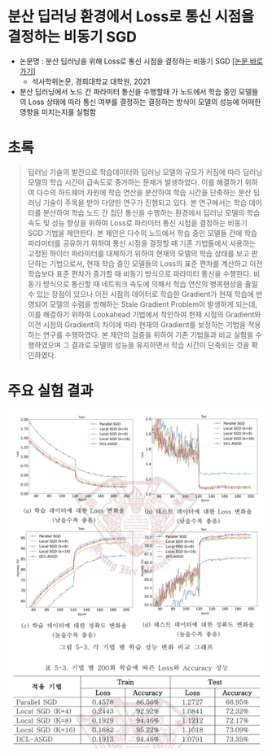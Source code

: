 # 분산 딥러닝 환경에서 Loss로 통신 시점을 결정하는 비동기 SGD
- 논문명 : 분산 딥러닝을 위해 Loss로 통신 시점을 결정하는 비동기 SGD [[논문 바로가기]](http://www.riss.kr/search/detail/DetailView.do?p_mat_type=be54d9b8bc7cdb09&control_no=d1c4c88daebce394ffe0bdc3ef48d419)
  - 석사학위논문, 경희대학교 대학원, 2021
- 분산 딥러닝에서 노드 간 파라미터 통신을 수행할때 가 노드에서 학습 중인 모델들의 Loss 상태에 따라 통신 여부를 결정하는 결정하는 방식이 모델의 성능에 어떠한 영향을 미치는지를 실험함

# 초록
> 딥러닝 기술의 발전으로 학습데이터와 딥러닝 모델의 규모가 커짐에 따라 딥러닝 모델의 학습 시간이 급속도로 증가하는 문제가 발생하였다. 이를 해결하기 위하여 다수의 하드웨어 자원에 학습 연산을 분산하여 학습 시간을 단축하는 분산 딥러닝 기술이 주목을 받아 다양한 연구가 진행되고 있다.
본 연구에서는 학습 데이터를 분산하여 학습 노드 간 집단 통신을 수행하는 환경에서 딥러닝 모델의 학습 속도 및 성능 향상을 위하여 Loss로 파라미터 통신 시점을 결정하는 비동기 SGD 기법을 제안한다. 본 제안은 다수의 노드에서 학습 중인 모델들 간에 학습 파라미터를 공유하기 위하여 통신 시점을 결정할 때 기존 기법들에서 사용하는 고정된 하이터 파라미터를 대체하기 위하여 현재의 모델의 학습 상태를 보고 판단하는 기법으로서, 현재 학습 중인 모델들의 Loss의 표준 편차를 계산하고 이전 학습보다 표준 편차가 증가할 때 비동기 방식으로 파라미터 통신을 수행한다. 비동기 방식으로 통신할 때 네트워크 속도에 의해서 학습 연산의 병목현상을 줄일수 있는 장점이 있으나 이전 시점의 데이터로 학습한 Gradient가 현재 학습에 반영되어 모델의 수렴을 방해하는 Stale Gradient Problem이 발생하게 되는데, 이를 해결하기 위하여 Lookahead 기법에서 착안하여 현재 시점의 Gradient와 이전 시점의 Gradient의 차이에 따라 현재의 Gradient를 보정하는 기법을 적용하는 연구를 수행하였다.
본 제안의 검증을 위하여 기존 기법들과 비교 실험을 수행하였으며 그 결과로 모델의 성능을 유지하면서 학습 시간이 단축되는 것을 확인하였다.

# 주요 실험 결과
<img src='image1.png'>
<img src='image2.png'>
